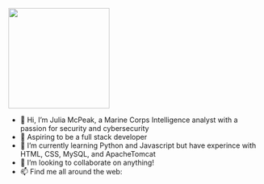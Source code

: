 <a href="URL_REDIRECT" target="blank"><img align="center" src="https://media-public.canva.com/-wzzs/MAEJpP-wzzs/1/s.jpg" height="200" /></a>
  
-  👋 Hi, I’m Julia McPeak, a Marine Corps Intelligence analyst with a passion for security and cybersecurity 
- 👀 Aspiring to be a full stack developer
- 🌱 I’m currently learning Python and Javascript but have experince with HTML, CSS, MySQL, and ApacheTomcat
- 💞️ I’m looking to collaborate on anything! 
- 📫 Find me all around the web:





<!---
jkmcpeak/jkmcpeak is a ✨ special ✨ repository because its `README.md` (this file) appears on your GitHub profile.
You can click the Preview link to take a look at your changes.
